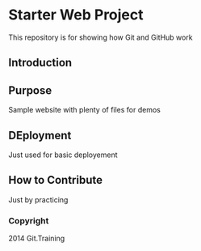 # Starter Web Project

This repository is for showing how Git and GitHub work

## Introduction

## Purpose

Sample website with plenty of files for demos

## DEployment
Just used for basic deployement

## How to Contribute
Just by practicing

### Copyright

2014 Git.Training